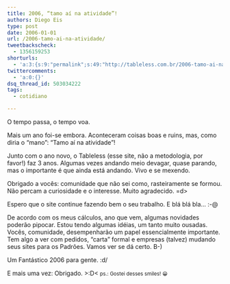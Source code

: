 ```yaml
---
title: 2006, “tamo aí na atividade”!
authors: Diego Eis
type: post
date: 2006-01-01
url: /2006-tamo-ai-na-atividade/
tweetbackscheck:
  - 1356159253
shorturls:
  - 'a:3:{s:9:"permalink";s:49:"http://tableless.com.br/2006-tamo-ai-na-atividade";s:7:"tinyurl";s:26:"http://tinyurl.com/3pay5fz";s:4:"isgd";s:19:"http://is.gd/TQLbNq";}'
twittercomments:
  - 'a:0:{}'
dsq_thread_id: 503034222
tags:
  - cotidiano

---
```

O tempo passa, o tempo voa.
  
Mais um ano foi-se embora. Aconteceram coisas boas e ruins, mas, como diria o &#8220;mano&#8221;: &#8220;Tamo aí na atividade&#8221;!

Junto com o ano novo, o Tableless (esse site, não a metodologia, por favor!) faz 3 anos. Algumas vezes andando meio devagar, quase parando, mas o importante é que ainda está andando. Vivo e se mexendo.
  
Obrigado a vocês: comunidade que não sei como, rasteiramente se formou. Não percam a curiosidade e o interesse. Muito agradecido. =d>
  
Espero que o site continue fazendo bem o seu trabalho. E blá blá bla&#8230; :-@ 

De acordo com os meus cálculos, ano que vem, algumas novidades poderão pipocar. Estou tendo algumas idéias, um tanto muito ousadas. Vocês, comunidade, desempenharão um papel essencialmente importante. Tem algo a ver com pedidos, &#8220;carta&#8221; formal e empresas (talvez) mudando seus sites para os Padrões. Vamos ver se dá certo. B-)

Um Fantástico 2006 para gente. \:d/
  
E mais uma vez: Obrigado. >:D< <small>ps.: Gostei desses smiles! 😀</small>